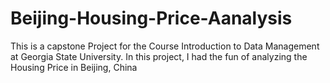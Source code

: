 # Beijing-Housing-Price-Aanalysis
This is a capstone Project for the Course Introduction to Data Management at Georgia State University. In this project, I had the fun of analyzing the Housing Price in Beijing, China
